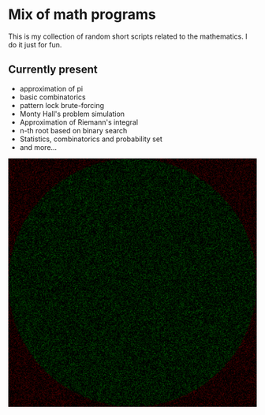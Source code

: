 # Mix of math programs
This is my collection of random short scripts related to the mathematics. I do it just for fun.

## Currently present
- approximation of pi
- basic combinatorics
- pattern lock brute-forcing
- Monty Hall's problem simulation
- Approximation of Riemann's integral
- n-th root based on binary search
- Statistics, combinatorics and probability set
- and more...

![Pi visualisation](https://github.com/ejdam87/math-misc/blob/master/pics/pi.png)